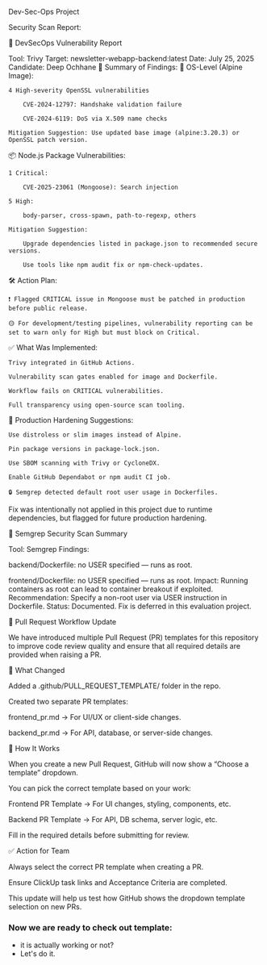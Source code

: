 Dev-Sec-Ops Project

Security Scan Report:

📄 DevSecOps Vulnerability Report

Tool: Trivy
Target: newsletter-webapp-backend:latest
Date: July 25, 2025
Candidate: Deep Ochhane
🚨 Summary of Findings:
🔐 OS-Level (Alpine Image):

    4 High-severity OpenSSL vulnerabilities

        CVE-2024-12797: Handshake validation failure

        CVE-2024-6119: DoS via X.509 name checks

    Mitigation Suggestion: Use updated base image (alpine:3.20.3) or OpenSSL patch version.

📦 Node.js Package Vulnerabilities:

    1 Critical:

        CVE-2025-23061 (Mongoose): Search injection

    5 High:

        body-parser, cross-spawn, path-to-regexp, others

    Mitigation Suggestion:

        Upgrade dependencies listed in package.json to recommended secure versions.

        Use tools like npm audit fix or npm-check-updates.

🛠 Action Plan:

    ❗ Flagged CRITICAL issue in Mongoose must be patched in production before public release.

    🟡 For development/testing pipelines, vulnerability reporting can be set to warn only for High but must block on Critical.

✅ What Was Implemented:

    Trivy integrated in GitHub Actions.

    Vulnerability scan gates enabled for image and Dockerfile.

    Workflow fails on CRITICAL vulnerabilities.

    Full transparency using open-source scan tooling.

🧠 Production Hardening Suggestions:

    Use distroless or slim images instead of Alpine.

    Pin package versions in package-lock.json.

    Use SBOM scanning with Trivy or CycloneDX.

    Enable GitHub Dependabot or npm audit CI job.

    🔒 Semgrep detected default root user usage in Dockerfiles.
Fix was intentionally not applied in this project due to runtime dependencies, but flagged for future production hardening.

📌 Semgrep Security Scan Summary

Tool: Semgrep
Findings:

backend/Dockerfile: no USER specified — runs as root.

frontend/Dockerfile: no USER specified — runs as root.
Impact: Running containers as root can lead to container breakout if exploited.
Recommendation: Specify a non-root user via USER instruction in Dockerfile.
Status: Documented. Fix is deferred in this evaluation project.

🔄 Pull Request Workflow Update

We have introduced multiple Pull Request (PR) templates for this repository to improve code review quality and ensure that all required details are provided when raising a PR.

📌 What Changed

Added a .github/PULL_REQUEST_TEMPLATE/ folder in the repo.

Created two separate PR templates:

frontend_pr.md → For UI/UX or client-side changes.

backend_pr.md → For API, database, or server-side changes.

🚀 How It Works

When you create a new Pull Request, GitHub will now show a “Choose a template” dropdown.

You can pick the correct template based on your work:

Frontend PR Template → For UI changes, styling, components, etc.

Backend PR Template → For API, DB schema, server logic, etc.

Fill in the required details before submitting for review.

✅ Action for Team

Always select the correct PR template when creating a PR.

Ensure ClickUp task links and Acceptance Criteria are completed.

This update will help us test how GitHub shows the dropdown template selection on new PRs.

### Now we are ready to check out template:

* it is actually working or not?
* Let's do it.
  
